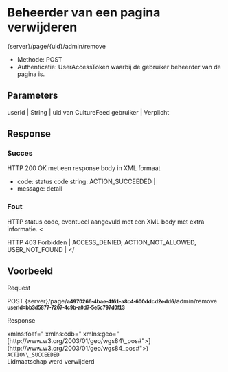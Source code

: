 ---
---

# Beheerder van een pagina verwijderen

{server}/page/{uid}/admin/remove

* Methode: POST
* Authenticatie: UserAccessToken waarbij de gebruiker beheerder van de pagina is.

## Parameters

userId |   String |   uid van CultureFeed gebruiker |   Verplicht

## Response

### Succes

HTTP 200 OK met een response body in XML formaat


* code: status code string: ACTION\_SUCCEEDED |  
* message: detail

### Fout

HTTP status code, eventueel aangevuld met een XML body met extra informatie. <

HTTP 403 Forbidden |   ACCESS\_DENIED, ACTION\_NOT\_ALLOWED, USER\_NOT\_FOUND | </tbody></

## Voorbeeld

Request

  POST {server}/page/**<span style="font-size: 13px; font-family: Arial; background-color: transparent; vertical-align: baseline; white-space: pre-wrap;">a4970266-4bae-4f61-a8c4-600ddcd2edd6</span>**/admin/remove  
  **<span style="font-size: 12px;"><span style="font-family: Arial; background-color: transparent; vertical-align: baseline; white-space: pre-wrap;">userId=bb3d5877-7207-4c9b-a0d7-5e5c797d0f13</span></span>**

Response

  <?xml version="1.0" encoding="UTF-8" standalone="yes"?><div> <response xmlns:rdf="<http://www.w3.org/1999/02/22-rdf-syntax-ns"> xmlns:foaf="<http://xmlns.com/foaf/0.1/"> xmlns:cdb="<http://www.cultuurdatabank.com/XMLSchema/CdbXSD/3.1/FINAL"> xmlns:geo="[http://www.w3.org/2003/01/geo/wgs84\_pos#">](http://www.w3.org/2003/01/geo/wgs84_pos#">)<div> <code>ACTION\_SUCCEEDED</code><div> <message>Lidmaatschap werd verwijderd</message><div> </response>
